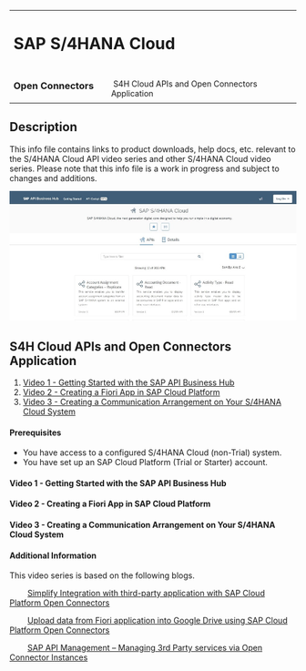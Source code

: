 <table width=100% border=0>
<tr ><td colspan=2><h1>SAP S/4HANA Cloud</h1></td></tr>
<tr><td><h3>Open Connectors</h3></td><td width=66%></br>&nbsp;S4H Cloud APIs and Open Connectors Application</td>
</table>

## Description

This info file contains links to product downloads, help docs, etc. relevant to the S/4HANA Cloud API video series and other S/4HANA Cloud video series. Please note that this info file is a work in progress and subject to changes and additions.

<img src="../images/api.jpg">

## <a name="gss4hapi"></a>S4H Cloud APIs and Open Connectors Application
1) [Video 1 - Getting Started with the SAP API Business Hub](#v1apibh)
1) [Video 2 - Creating a Fiori App in SAP Cloud Platform](#v2cfa)
1) [Video 3 - Creating a Communication Arrangement on Your S/4HANA Cloud System](#v3cca)

#### Prerequisites

* You have access to a configured S/4HANA Cloud (non-Trial) system.
* You have set up an SAP Cloud Platform (Trial or Starter) account.

#### <a name="v1apibh"></a>Video 1 - Getting Started with the SAP API Business Hub

#### <a name="v2cfa"></a>Video 2 - Creating a Fiori App in SAP Cloud Platform


#### <a name="v3cca"></a>Video 3 - Creating a Communication Arrangement on Your S/4HANA Cloud System

#### Additional Information

This video series is based on the following blogs.

&nbsp;&nbsp;&nbsp;&nbsp;&nbsp;&nbsp;&nbsp;&nbsp;[Simplify Integration with third-party application with SAP Cloud Platform Open Connectors](https://blogs.sap.com/2018/09/24/blog-series-simplify-integration-with-third-party-application-with-sap-cloud-platform-open-connectors/)

&nbsp;&nbsp;&nbsp;&nbsp;&nbsp;&nbsp;&nbsp;&nbsp;[Upload data from Fiori application into Google Drive using SAP Cloud Platform Open Connectors](https://blogs.sap.com/2017/12/05/part-2-discover-explore-and-consume-s4-hana-cloud-apis-in-sap-api-business-hub/)

&nbsp;&nbsp;&nbsp;&nbsp;&nbsp;&nbsp;&nbsp;&nbsp;[SAP API Management – Managing 3rd Party services via Open Connector Instances](https://blogs.sap.com/2019/02/20/sap-api-management-managing-3rd-party-services-via-open-connector-instances/)


